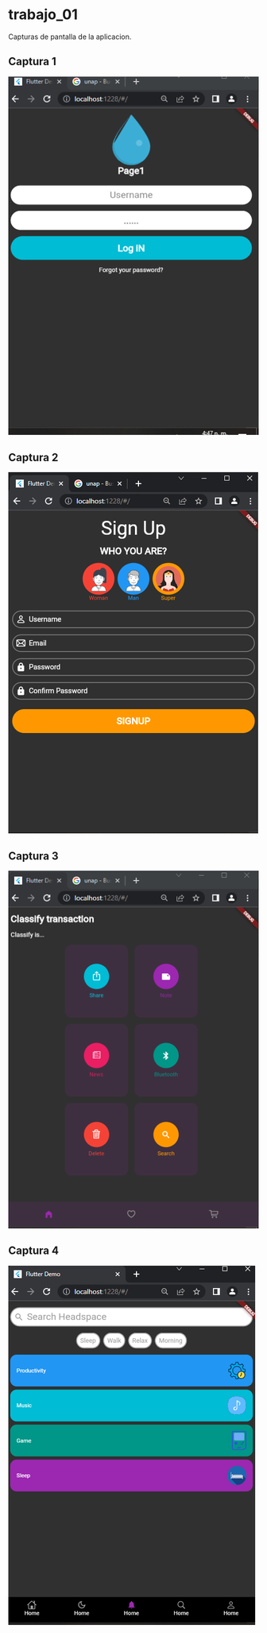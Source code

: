 # trabajo_01

Capturas de pantalla de la aplicacion.

## Captura 1

![value samples - dark](https://github.com/Jeanstevesanchez/img/blob/main/Captura1.PNG)

## Captura 2

![value samples - dark](https://github.com/Jeanstevesanchez/img/blob/main/Captura2.PNG)

## Captura 3

![value samples - dark](https://github.com/Jeanstevesanchez/img/blob/main/Captura3.PNG)

## Captura 4

![value samples - dark](https://github.com/Jeanstevesanchez/img/blob/main/Captura4.PNG)